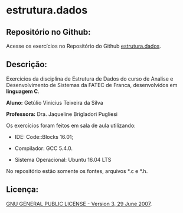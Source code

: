 # estrutura.dados

## Repositório no Github:

Acesse os exercícios no Repositório do Github [estrutura.dados](https://github.com/getuliovinicius/estrutura.dados).

## Descrição:

Exercícios da disciplina de Estrutura de Dados do curso de Analise e Desenvolvimento de Sistemas da FATEC de Franca, desenvolvidos em **linguagem C**.

**Aluno:** Getúlio Vinicius Teixeira da Silva

**Professora:** Dra. Jaqueline Brigladori Pugliesi

Os exercícios foram feitos em sala de aula utilizando:

- IDE: Code::Blocks 16.01;

- Compilador: GCC 5.4.0.

- Sistema Operacional: Ubuntu 16.04 LTS

No repositório estão somente os fontes, arquivos \*.c e \*.h.

## Licença:

[GNU GENERAL PUBLIC LICENSE - Version 3, 29 June 2007](https://github.com/getuliovinicius/estrutura.dados/blob/master/LICENSE).
